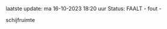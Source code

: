 laatste update: 
ma 16-10-2023 18:20   uur 
Status: FAALT - fout - 
<div class="service R">schijfruimte</div>